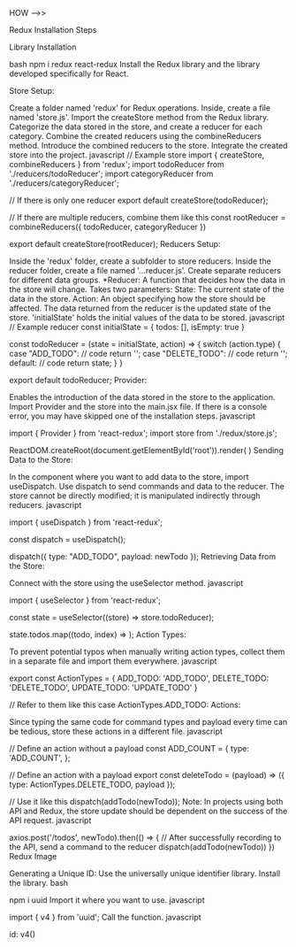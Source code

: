 HOW -->>

Redux Installation Steps

Library Installation

bash
npm i redux react-redux
Install the Redux library and the library developed specifically for React.

Store Setup:

Create a folder named 'redux' for Redux operations.
Inside, create a file named 'store.js'.
Import the createStore method from the Redux library.
Categorize the data stored in the store, and create a reducer for each category.
Combine the created reducers using the combineReducers method.
Introduce the combined reducers to the store.
Integrate the created store into the project.
javascript
// Example store
import { createStore, combineReducers } from 'redux';
import todoReducer from './reducers/todoReducer';
import categoryReducer from './reducers/categoryReducer';

// If there is only one reducer
export default createStore(todoReducer);

// If there are multiple reducers, combine them like this
const rootReducer = combineReducers({
    todoReducer,
    categoryReducer
})

export default createStore(rootReducer);
Reducers Setup:

Inside the 'redux' folder, create a subfolder to store reducers.
Inside the reducer folder, create a file named '...reducer.js'.
Create separate reducers for different data groups.
*Reducer: A function that decides how the data in the store will change.
Takes two parameters:
State: The current state of the data in the store.
Action: An object specifying how the store should be affected.
The data returned from the reducer is the updated state of the store.
'initialState' holds the initial values of the data to be stored.
javascript
// Example reducer
const initialState = {
    todos: [],
    isEmpty: true
}

const todoReducer = (state = initialState, action) => {
    switch (action.type) {
        case "ADD_TODO":
            // code
            return '';
        case "DELETE_TODO":
            // code
            return '';
        default:
            // code
            return state;
    }
}

export default todoReducer;
Provider:

Enables the introduction of the data stored in the store to the application.
Import Provider and the store into the main.jsx file.
If there is a console error, you may have skipped one of the installation steps.
javascript

import { Provider } from 'react-redux';
import store from './redux/store.js';

ReactDOM.createRoot(document.getElementById('root')).render(
    <Provider store={store}>
        <App />
    </Provider>
)
Sending Data to the Store:

In the component where you want to add data to the store, import useDispatch.
Use dispatch to send commands and data to the reducer.
The store cannot be directly modified; it is manipulated indirectly through reducers.
javascript

import { useDispatch } from 'react-redux';

const dispatch = useDispatch();

dispatch({
    type: "ADD_TODO",
    payload: newTodo
});
Retrieving Data from the Store:

Connect with the store using the useSelector method.
javascript

import { useSelector } from 'react-redux';

const state = useSelector((store) => store.todoReducer);

state.todos.map((todo, index) => <TodoCard key={index} todo={todo} />);
Action Types:

To prevent potential typos when manually writing action types, collect them in a separate file and import them everywhere.
javascript

export const ActionTypes = {
    ADD_TODO: 'ADD_TODO',
    DELETE_TODO: 'DELETE_TODO',
    UPDATE_TODO: 'UPDATE_TODO'
}

// Refer to them like this
case ActionTypes.ADD_TODO:
Actions:

Since typing the same code for command types and payload every time can be tedious, store these actions in a different file.
javascript

// Define an action without a payload
const ADD_COUNT = {
    type: 'ADD_COUNT',
};

// Define an action with a payload
export const deleteTodo = (payload) => ({
    type: ActionTypes.DELETE_TODO,
    payload
});

// Use it like this
dispatch(addTodo(newTodo));
Note:
In projects using both API and Redux, the store update should be dependent on the success of the API request.
javascript

axios.post('/todos', newTodo).then(() => {
    // After successfully recording to the API, send a command to the reducer
    dispatch(addTodo(newTodo))
})
Redux Image

Generating a Unique ID:
Use the universally unique identifier library.
Install the library.
bash

npm i uuid
Import it where you want to use.
javascript

import { v4 } from 'uuid';
Call the function.
javascript

id: v4()
